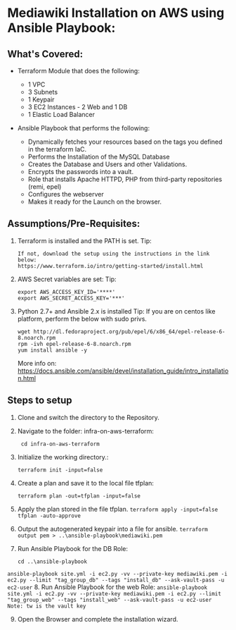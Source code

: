 Mediawiki Installation on AWS using Ansible Playbook: 
========================================================


What's Covered:
----------------
 - Terraform Module that does the following: 
 	- 1 VPC
 	- 3 Subnets  
 	- 1 Keypair 
 	- 3 EC2 Instances - 2 Web and 1 DB
 	- 1 Elastic Load Balancer
   
 - Ansible Playbook that performs the following: 
    - Dynamically fetches your resources based on the tags you defined in the terraform IaC. 
    - Performs the Installation of the MySQL Database
    - Creates the Database and Users and other Validations. 
    - Encrypts the passwords into a vault. 
    - Role that installs Apache HTTPD, PHP from third-party repositories (remi, epel)
    - Configures the webserver
    - Makes it ready for the Launch on the browser. 


Assumptions/Pre-Requisites: 
---------------------------
1. Terraform is installed and the PATH is set. 
	Tip:
	```
	If not, download the setup using the instructions in the link below: 
	https://www.terraform.io/intro/getting-started/install.html
	```
2. AWS Secret variables are set: 
	Tip:
	```
	export AWS_ACCESS_KEY_ID='****'
	export AWS_SECRET_ACCESS_KEY='***'
	```
3. Python 2.7+ and Ansible 2.x is installed
	Tip: If you are on centos like platform, perform the below with sudo privs. 
	```
	wget http://dl.fedoraproject.org/pub/epel/6/x86_64/epel-release-6-8.noarch.rpm
	rpm -ivh epel-release-6-8.noarch.rpm
	yum install ansible -y
	```
	More info on: 
	https://docs.ansible.com/ansible/devel/installation_guide/intro_installation.html

Steps to setup
---------------
1. Clone and switch the directory to the Repository. 

2. Navigate to the folder: infra-on-aws-terraform:

	``` cd infra-on-aws-terraform```
3. Initialize the working directory.:

    ```terraform init -input=false```
4. Create a plan and save it to the local file tfplan: 

	```terraform plan -out=tfplan -input=false``` 
5. Apply the plan stored in the file tfplan.
	```terraform apply -input=false tfplan -auto-approve``` 
6. Output the autogenerated keypair into a file for ansible. 
	```terraform output pem > ..\ansible-playbook\mediawiki.pem```
7. Run Ansible Playbook for the DB Role:

	```cd ..\ansible-playbook ```

  ```ansible-playbook site.yml -i ec2.py -vv --private-key mediawiki.pem -i ec2.py --limit "tag_group_db" --tags "install_db" --ask-vault-pass -u ec2-user```
8. Run Ansible Playbook for the web Role:
  ```ansible-playbook site.yml -i ec2.py -vv --private-key mediawiki.pem -i ec2.py --limit "tag_group_web" --tags "install_web" --ask-vault-pass -u ec2-user``` 
  ```Note: tw is the vault key```

9. Open the Browser and complete the installation wizard.